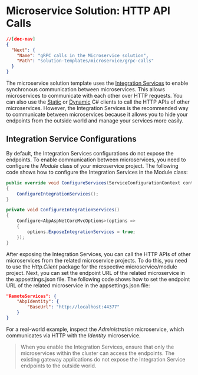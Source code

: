 # Microservice Solution: HTTP API Calls

````json
//[doc-nav]
{
  "Next": {
    "Name": "gRPC calls in the Microservice solution",
    "Path": "solution-templates/microservice/grpc-calls"
  }
}
````

The microservice solution template uses the [Integration Services](../../framework/api-development/integration-services.md) to enable synchronous communication between microservices. This allows microservices to communicate with each other over HTTP requests. You can also use the [Static](../../framework/api-development/static-csharp-clients.md) or [Dynamic](../../framework/api-development/dynamic-csharp-clients.md) C# clients to call the HTTP APIs of other microservices. However, the Integration Services is the recommended way to communicate between microservices because it allows you to hide your endpoints from the outside world and manage your services more easily.

## Integration Service Configurations

By default, the Integration Services configurations do not expose the endpoints. To enable communication between microservices, you need to configure the *Module* class of your microservice project. The following code shows how to configure the Integration Services in the Module class:

```csharp
public override void ConfigureServices(ServiceConfigurationContext context)
{
    ConfigureIntegrationServices();
}

private void ConfigureIntegrationServices()
{
    Configure<AbpAspNetCoreMvcOptions>(options =>
    {
        options.ExposeIntegrationServices = true;
    });
}
```

After exposing the Integration Services, you can call the HTTP APIs of other microservices from the related microservice projects. To do this, you need to use the *Http.Client* package for the respective microservice/module project. Next, you can set the endpoint URL of the related microservice in the appsettings.json file. The following code shows how to set the endpoint URL of the related microservice in the appsettings.json file:

```json
"RemoteServices": {
    "AbpIdentity": {
        "BaseUrl": "http://localhost:44377"
    }
}
```

For a real-world example, inspect the *Administration* microservice, which communicates via HTTP with the *Identity* microservice.

> When you enable the Integration Services, ensure that only the microservices within the cluster can access the endpoints. The existing gateway applications do not expose the Integration Service endpoints to the outside world.